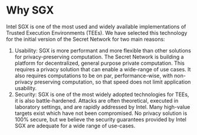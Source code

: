 # Why SGX

Intel SGX is one of the most used and widely available implementations of Trusted Execution Environments (TEEs). We have selected this technology for the initial version of the Secret Network for two main reasons:

1. Usability: SGX is more performant and more flexible than other solutions for privacy-preserving computation. The Secret Network is building a platform for decentralized, general purpose private computation. This requires a privacy solution that can enable a wide-range of use cases. It also requires computations to be on par, performance-wise, with non-privacy preserving computation, so that speed does not limit application usability.
2. Security: SGX is one of the most widely adopted technologies for TEEs, it is also battle-hardened. Attacks are often theoretical, executed in laboratory settings, and are rapidly addressed by Intel. Many high-value targets exist which have not been compromised. No privacy solution is 100% secure, but we believe the security guarantees provided by Intel SGX are adequate for a wide range of use-cases.

